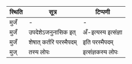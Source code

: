 | स्थिति | सूत्र | टिप्पणी |
| ----- | ------- | ------ |
| मुजँ | - | - |
| मुजँ | उपदेशेऽजनुनासिक इत् | अँ-इत्यस्य इत्संज्ञा |
| मुजँ | शेषात् कर्तरि परस्मैपदम् | इति परस्मैपदम् |
| मुज् | तस्य लोपः | इत्संज्ञकस्य लोपः |
